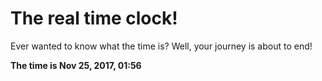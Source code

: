 # The real time clock!

Ever wanted to know what the time is? Well, your journey is about to end!

**The time is Nov 25, 2017, 01:56**